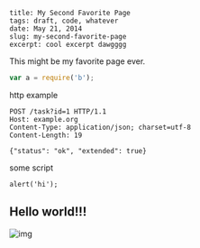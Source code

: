 ```
title: My Second Favorite Page
tags: draft, code, whatever
date: May 21, 2014
slug: my-second-favorite-page
excerpt: cool excerpt dawgggg
```

This might be my favorite page ever.

```js
var a = require('b');
```

http example

```
POST /task?id=1 HTTP/1.1
Host: example.org
Content-Type: application/json; charset=utf-8
Content-Length: 19

{"status": "ok", "extended": true}
```

some script

```script
alert('hi');
```

## Hello world!!!

![img](https://i.cloudup.com/23g9NsxSV0.png)
